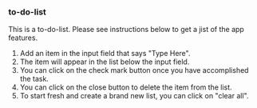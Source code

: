 ### to-do-list
This is a to-do-list. Please see instructions below to get a jist of the app features. 
1. Add an item in the input field that says "Type Here".
2. The item will appear in the list below the input field. 
3. You can click on the check mark button once you have accomplished the task. 
4. You can click on the close button to delete the item from the list. 
5. To start fresh and create a brand new list, you can click on "clear all". 